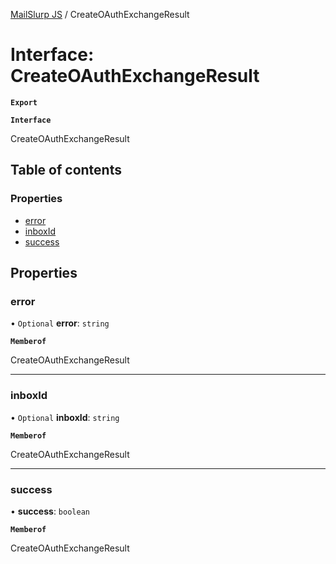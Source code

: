 [MailSlurp JS](../README.md) / CreateOAuthExchangeResult

# Interface: CreateOAuthExchangeResult

**`Export`**

**`Interface`**

CreateOAuthExchangeResult

## Table of contents

### Properties

- [error](CreateOAuthExchangeResult.md#error)
- [inboxId](CreateOAuthExchangeResult.md#inboxid)
- [success](CreateOAuthExchangeResult.md#success)

## Properties

### error

• `Optional` **error**: `string`

**`Memberof`**

CreateOAuthExchangeResult

___

### inboxId

• `Optional` **inboxId**: `string`

**`Memberof`**

CreateOAuthExchangeResult

___

### success

• **success**: `boolean`

**`Memberof`**

CreateOAuthExchangeResult
